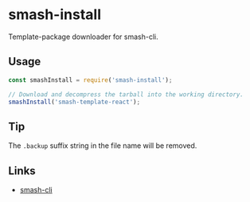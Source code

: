 # smash-install

Template-package downloader for smash-cli.

## Usage

```javascript
const smashInstall = require('smash-install');

// Download and decompress the tarball into the working directory.
smashInstall('smash-template-react');
```

## Tip

The `.backup` suffix string in the file name will be removed.

## Links

- [smash-cli](https://github.com/chenhaihong/smash-cli)